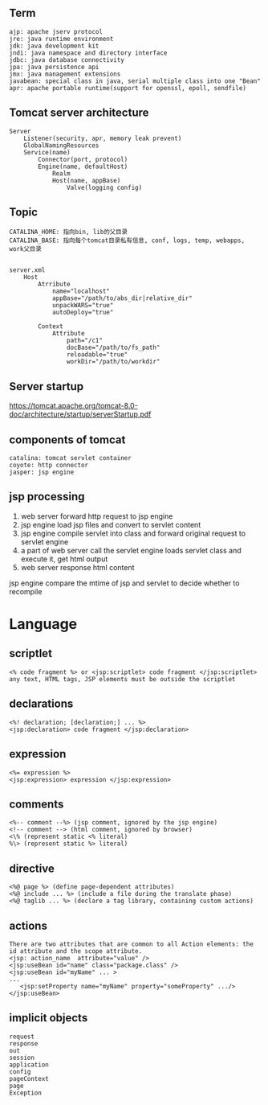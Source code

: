 ## Term
```
ajp: apache jserv protocol
jre: java runtime environment
jdk: java development kit
jndi: java namespace and directory interface
jdbc: java database connectivity
jpa: java persistence api
jmx: java management extensions
javabean: special class in java, serial multiple class into one "Bean" 
apr: apache portable runtime(support for openssl, epoll, sendfile)
```

## Tomcat server architecture

```
Server
    Listener(security, apr, memory leak prevent)
    GlobalNamingResources
    Service(name)
        Connector(port, protocol)
        Engine(name, defaultHost)
            Realm
            Host(name, appBase)
                Valve(logging config)
```

## Topic

```
CATALINA_HOME: 指向bin, lib的父目录
CATALINA_BASE: 指向每个tomcat目录私有信息, conf, logs, temp, webapps, work父目录
  

server.xml
    Host
        Atrribute
            name="localhost"
            appBase="/path/to/abs_dir|relative_dir"
            unpackWARS="true"
            autoDeploy="true"

        Context
            Attribute
                path="/c1"
                docBase="/path/to/fs_path"
                reloadable="true"
                workDir="/path/to/workdir"

```

## Server startup
https://tomcat.apache.org/tomcat-8.0-doc/architecture/startup/serverStartup.pdf


## components of tomcat
```
catalina: tomcat servlet container
coyote: http connector
jasper: jsp engine
```

## jsp processing
1. web server forward http request to jsp engine
2. jsp engine load jsp files and convert to servlet content
3. jsp engine compile servlet into class and forward original request 
    to servlet engine
4. a part of web server call the servlet engine loads servlet class and 
    execute it, get html output
5. web server response html content

jsp engine compare the mtime of jsp and servlet to decide whether to recompile 


# Language 

## scriptlet
```
<% code fragment %> or <jsp:scriptlet> code fragment </jsp:scriptlet>
any text, HTML tags, JSP elements must be outside the scriptlet
```

## declarations
```
<%! declaration; [declaration;] ... %>
<jsp:declaration> code fragment </jsp:declaration>
```

## expression

```
<%= expression %>
<jsp:expression> expression </jsp:expression>
```

## comments
```
<%-- comment --%> (jsp comment, ignored by the jsp engine)
<!-- comment --> (html comment, ignored by browser)
<\% (represent static <% literal)
%\> (represent static %> literal)
```

## directive
```
<%@ page %> (define page-dependent attributes)
<%@ include ... %> (include a file during the translate phase)
<%@ taglib ... %> (declare a tag library, containing custom actions)
```

## actions
```
There are two attributes that are common to all Action elements: the id attribute and the scope attribute.
<jsp: action_name  attribute="value" />
<jsp:useBean id="name" class="package.class" />
<jsp:useBean id="myName" ... >
...
   <jsp:setProperty name="myName" property="someProperty" .../>
</jsp:useBean>
```

## implicit objects
```
request
response
out
session
application
config
pageContext
page
Exception
```